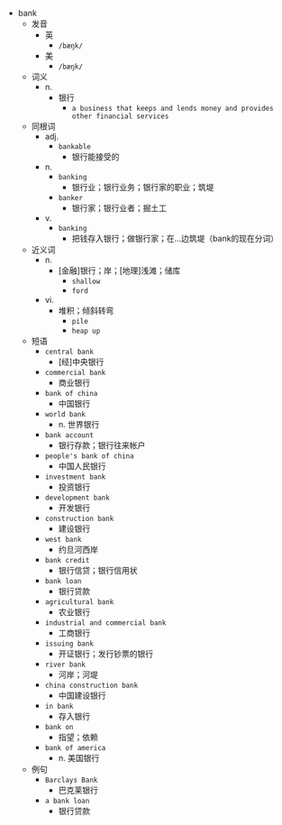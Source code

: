 - bank
  - 发音
    - 英
      - `/bæŋk/`
    - 美
      - `/bæŋk/`
  - 词义
    - n.
      - 银行
        - `a business that keeps and lends money and provides other financial services`
  - 同根词
    - adj.
      - `bankable`
        - 银行能接受的
    - n.
      - `banking`
        - 银行业；银行业务；银行家的职业；筑堤
      - `banker`
        - 银行家；银行业者；掘土工
    - v.
      - `banking`
        - 把钱存入银行；做银行家；在…边筑堤（bank的现在分词）
  - 近义词
    - n.
      - [金融]银行；岸；[地理]浅滩；储库
        - `shallow`
        - `ford`
    - vi.
      - 堆积；倾斜转弯
        - `pile`
        - `heap up`
  - 短语
    - `central bank`
      - [经]中央银行 
    - `commercial bank`
      - 商业银行 
    - `bank of china`
      - 中国银行 
    - `world bank`
      - n. 世界银行 
    - `bank account`
      - 银行存款；银行往来帐户 
    - `people's bank of china`
      - 中国人民银行 
    - `investment bank`
      - 投资银行 
    - `development bank`
      - 开发银行 
    - `construction bank`
      - 建设银行 
    - `west bank`
      - 约旦河西岸 
    - `bank credit`
      - 银行信贷；银行信用状 
    - `bank loan`
      - 银行贷款 
    - `agricultural bank`
      - 农业银行 
    - `industrial and commercial bank`
      - 工商银行 
    - `issuing bank`
      - 开证银行；发行钞票的银行 
    - `river bank`
      - 河岸；河堤 
    - `china construction bank`
      - 中国建设银行 
    - `in bank`
      - 存入银行 
    - `bank on`
      - 指望；依赖 
    - `bank of america`
      - n. 美国银行 
  - 例句
    - `Barclays Bank`
      - 巴克莱银行
    - `a bank loan`
      - 银行贷款

